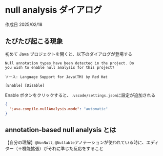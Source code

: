 # null analysis ダイアログ

作成日 2025/02/18

## たびたび起こる現象

初めて Java プロジェクトを開くと、以下のダイアログが登場する

```text
Null annotation types have been detected in the project. Do
you wish to enable null analysis for this project?

ソース: Language Support for Java(TM) by Red Hat

[Enable] [Disable]
```

Enable ボタンをクリックすると、`.vscode/settings.json`に設定が追加される

```json
{
  "java.compile.nullAnalysis.mode": "automatic"
}
```

## annotation-based null analysis とは

【自分の理解】`@NonNull`, `@Nullable`アノテーションが使われている時に、エディター（＋機能拡張）がそれに準じた反応をすること
